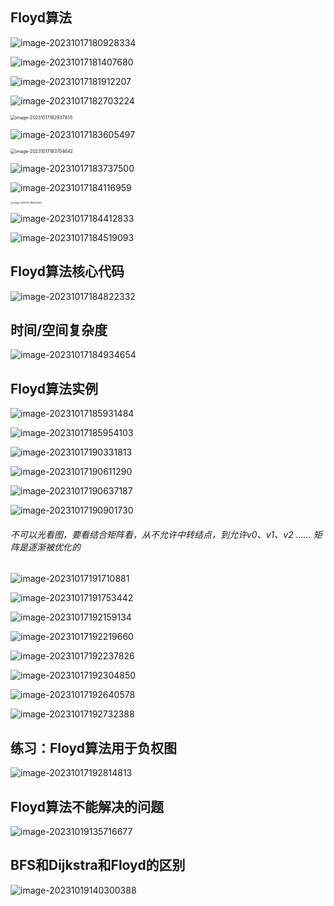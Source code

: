 ## Floyd算法

![image-20231017180928334](/Users/yuebinghui/Documents/program/github/note/images/image-20231017180928334.png)

![image-20231017181407680](/Users/yuebinghui/Documents/program/github/note/images/image-20231017181407680.png)

![image-20231017181912207](/Users/yuebinghui/Documents/program/github/note/images/image-20231017181912207.png)

![image-20231017182703224](/Users/yuebinghui/Documents/program/github/note/images/image-20231017182703224.png)

<img src="/Users/yuebinghui/Documents/program/github/note/images/image-20231017182937935.png" alt="image-20231017182937935" style="zoom:50%;" />

![image-20231017183605497](/Users/yuebinghui/Documents/program/github/note/images/image-20231017183605497.png)

<img src="/Users/yuebinghui/Documents/program/github/note/images/image-20231017183704642.png" alt="image-20231017183704642" style="zoom:50%;" />

![image-20231017183737500](/Users/yuebinghui/Documents/program/github/note/images/image-20231017183737500.png)

![image-20231017184116959](/Users/yuebinghui/Documents/program/github/note/images/image-20231017184116959.png)

<img src="/Users/yuebinghui/Documents/program/github/note/images/image-20231017184225769.png" alt="image-20231017184225769" style="zoom:25%;" />

![image-20231017184412833](/Users/yuebinghui/Documents/program/github/note/images/image-20231017184412833.png)

![image-20231017184519093](/Users/yuebinghui/Documents/program/github/note/images/image-20231017184519093.png)

## Floyd算法核心代码

![image-20231017184822332](/Users/yuebinghui/Documents/program/github/note/images/image-20231017184822332.png)

## 时间/空间复杂度

![image-20231017184934654](/Users/yuebinghui/Documents/program/github/note/images/image-20231017184934654.png)

## Floyd算法实例

![image-20231017185931484](/Users/yuebinghui/Documents/program/github/note/images/image-20231017185931484.png)

![image-20231017185954103](/Users/yuebinghui/Documents/program/github/note/images/image-20231017185954103.png)

![image-20231017190331813](/Users/yuebinghui/Documents/program/github/note/images/image-20231017190331813.png)

![image-20231017190611290](/Users/yuebinghui/Documents/program/github/note/images/image-20231017190611290.png)

![image-20231017190637187](/Users/yuebinghui/Documents/program/github/note/images/image-20231017190637187.png)

![image-20231017190901730](/Users/yuebinghui/Documents/program/github/note/images/image-20231017190901730.png)

###### 不可以光看图，要看结合矩阵看，从不允许中转结点，到允许v0、v1、v2 ...... 矩阵是逐渐被优化的

![image-20231017191710881](/Users/yuebinghui/Documents/program/github/note/images/image-20231017191710881.png)

![image-20231017191753442](/Users/yuebinghui/Documents/program/github/note/images/image-20231017191753442.png)

![image-20231017192159134](/Users/yuebinghui/Documents/program/github/note/images/image-20231017192159134.png)

![image-20231017192219660](/Users/yuebinghui/Documents/program/github/note/images/image-20231017192219660.png)

![image-20231017192237826](/Users/yuebinghui/Documents/program/github/note/images/image-20231017192237826.png)

![image-20231017192304850](/Users/yuebinghui/Documents/program/github/note/images/image-20231017192304850.png)

![image-20231017192640578](/Users/yuebinghui/Documents/program/github/note/images/image-20231017192640578.png)

![image-20231017192732388](/Users/yuebinghui/Documents/program/github/note/images/image-20231017192732388.png)

## 练习：Floyd算法用于负权图

![image-20231017192814813](/Users/yuebinghui/Documents/program/github/note/images/image-20231017192814813.png)

## Floyd算法不能解决的问题

![image-20231019135716677](/Users/yuebinghui/Documents/program/github/note/images/image-20231019135716677.png)

## BFS和Dijkstra和Floyd的区别

![image-20231019140300388](/Users/yuebinghui/Documents/program/github/note/images/image-20231019140300388.png)